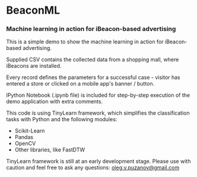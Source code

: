 # BeaconML
### Machine learning in action for iBeacon-based advertising

This is a simple demo to show the machine learning in action for iBeacon-based advertising.

Supplied CSV contains the collected data from a shopping mall, where iBeacons are installed.

Every record defines the parameters for a successful case - visitor has entered a store or clicked
on a mobile app's banner / button.

IPython Notebook (.ipynb file) is included for step-by-step execution of the demo application with extra comments.

This code is using TinyLearn framework, which simplifies the classification tasks with Python and the following modules: 

* Scikit-Learn
* Pandas
* OpenCV
* Other libraries, like FastDTW

TinyLearn framework is still at an early development stage. Please use with caution and feel free to ask any questions: oleg.v.puzanov@gmail.com
